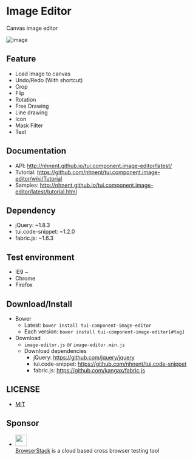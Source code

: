 # Image Editor
Canvas image editor

![image](https://cloud.githubusercontent.com/assets/18183560/16831336/5dd28d18-49df-11e6-9adf-25099df4cdec.png)

## Feature
* Load image to canvas
* Undo/Redo (With shortcut)
* Crop
* Flip
* Rotation
* Free Drawing
* Line drawing
* Icon
* Mask Filter
* Text

## Documentation
* API: http://nhnent.github.io/tui.component.image-editor/latest/
* Tutorial: https://github.com/nhnent/tui.component.image-editor/wiki/Tutorial
* Samples: http://nhnent.github.io/tui.component.image-editor/latest/tutorial.html

## Dependency
* jQuery: ~1.8.3
* tui.code-snippet: ~1.2.0
* fabric.js: ~1.6.3

## Test environment
* IE9 ~
* Chrome
* Firefox

## Download/Install
* Bower
  * Latest: `bower install tui-component-image-editor`
  * Each version: `bower install tui-component-image-editor[#tag]`
* Download
  * `image-editor.js` or `image-editor.min.js`
  * Download dependencies
    * jQuery: https://github.com/jquery/jquery
    * tui.code-snippet: https://github.com/nhnent/tui.code-snippet
    * fabric.js: https://github.com/kangax/fabric.js

## LICENSE
* [MIT](LICENSE)

## Sponsor
* <img src="https://cloud.githubusercontent.com/assets/12269563/12287774/8cf4d2c0-ba12-11e5-9fa8-0a9c452cca05.png" height="30"><br>
 [BrowserStack](https://www.browserstack.com/) is a cloud based cross browser testing tool
